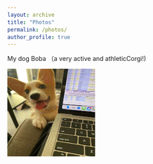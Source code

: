 ```yaml
---
layout: archive
title: "Photos"
permalink: /photos/
author_profile: true
---
```

My dog Boba （a very active and athleticCorgi!)

<img src="./images/boba.jpeg" width="200" height="200"/>

